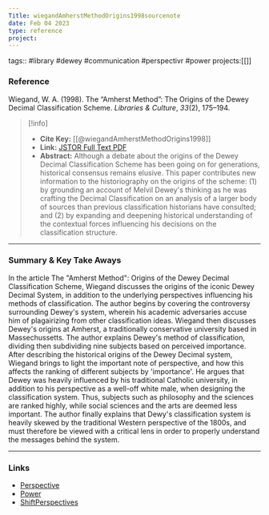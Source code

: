```yaml
---
Title: wiegandAmherstMethodOrigins1998sourcenote
date: Feb 04 2023
type: reference
project:
---
```


tags:: #library #dewey #communication #perspectivr #power
projects:[[]]

### Reference 

Wiegand, W. A. (1998). The “Amherst Method”: The Origins of the Dewey Decimal Classification Scheme. _Libraries & Culture_, _33_(2), 175–194.


> [!info]
> - **Cite Key:** [[@wiegandAmherstMethodOrigins1998]]
> - **Link:** [JSTOR Full Text PDF](file://C:\Users\regsg\Zotero\storage\6KBDQYBB\Wiegand%20-%201998%20-%20The%20Amherst%20Method%20The%20Origins%20of%20the%20Dewey%20Dec.pdf)
> - **Abstract:** Although a debate about the origins of the Dewey Decimal Classification Scheme has been going on for generations, historical consensus remains elusive. This paper contributes new information to the historiography on the origins of the scheme: (1) by grounding an account of Melvil Dewey's thinking as he was crafting the Decimal Classification on an analysis of a larger body of sources than previous classification historians have consulted; and (2) by expanding and deepening historical understanding of the contextual forces influencing his decisions on the classification structure.


---

### Summary & Key Take Aways

In the article The "Amherst Method": Origins of the Dewey Decimal Classification Scheme, Wiegand discusses the origins of the iconic Dewey Decimal System, in addition to the underlying perspectives influencing his methods of classification. The author begins by covering the controversy surrounding Dewey's system, wherein his academic adversaries accuse him of plagairizing from other classification ideas. Wiegand then discusses Dewey's origins at Amherst, a traditionally conservative university based in  Massechussetts. The author explains Dewey's method of classification, dividing then subdividing nine subjects based on perceived importance.
		After describing the historical origins of the Dewey Decimal system, Wiegand brings to light the important note of perspective, and how this affects the ranking of different subjects by 'importance'. He argues that Dewey was heavily influenced by his traditional Catholic university, in addition to his perspective as a well-off white male, when designing the classification system. Thus, subjects such as philosophy and the sciences are ranked highly, while social sciences and the arts are deemed less important. The author finally explains that Dewy's classification system is heavily skewed by the traditional Western perspective of the 1800s, and must therefore be viewed with a critical lens in order to properly understand the messages behind the system.

--- 

### Links
- [Perspective](Perspective.md)
- [Power](Power.md)
- [ShiftPerspectives](ShiftPerspectives.md)

